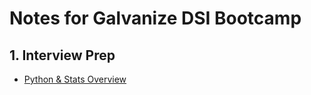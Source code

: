 # Notes for Galvanize DSI Bootcamp
## 1. Interview Prep 
  * [Python & Stats Overview](/python_and_stats_overview.md)
